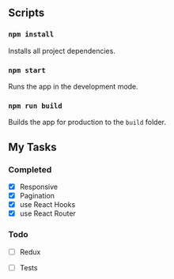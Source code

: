 ## Scripts

### `npm install`

Installs all project dependencies.

### `npm start`

Runs the app in the development mode.

### `npm run build`

Builds the app for production to the `build` folder.



## My Tasks

### Completed
  - [x] Responsive  
  - [x] Pagination
  - [x] use React Hooks
  - [x] use React Router

### Todo
  - [ ] Redux
  - [ ] Tests

